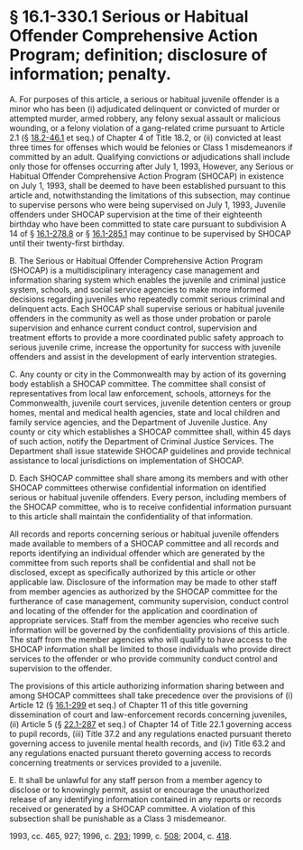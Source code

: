 # § 16.1-330.1 Serious or Habitual Offender Comprehensive Action Program; definition; disclosure of information; penalty.

<p>A. For purposes of this article, a serious or habitual juvenile offender is a minor who has been (i) adjudicated delinquent or convicted of murder or attempted murder, armed robbery, any felony sexual assault or malicious wounding, or a felony violation of a gang-related crime pursuant to Article 2.1 (§ <a href='http://law.lis.virginia.gov/vacode/18.2-46.1/'>18.2-46.1</a> et seq.) of Chapter 4 of Title 18.2, or (ii) convicted at least three times for offenses which would be felonies or Class 1 misdemeanors if committed by an adult. Qualifying convictions or adjudications shall include only those for offenses occurring after July 1, 1993<a href='http://lis.virginia.gov/cgi-bin/legp604.exe?121+ful+CHAP1993.'>.</a> However, any Serious or Habitual Offender Comprehensive Action Program (SHOCAP) in existence on July 1, 1993, shall be deemed to have been established pursuant to this article and, notwithstanding the limitations of this subsection, may continue to supervise persons who were being supervised on July 1, 1993<a href='http://lis.virginia.gov/cgi-bin/legp604.exe?121+ful+CHAP1993.'>.</a> Juvenile offenders under SHOCAP supervision at the time of their eighteenth birthday who have been committed to state care pursuant to subdivision A 14 of § <a href='http://law.lis.virginia.gov/vacode/16.1-278.8/'>16.1-278.8</a> or § <a href='http://law.lis.virginia.gov/vacode/16.1-285.1/'>16.1-285.1</a> may continue to be supervised by SHOCAP until their twenty-first birthday.</p><p>B. The Serious or Habitual Offender Comprehensive Action Program (SHOCAP) is a multidisciplinary interagency case management and information sharing system which enables the juvenile and criminal justice system, schools, and social service agencies to make more informed decisions regarding juveniles who repeatedly commit serious criminal and delinquent acts. Each SHOCAP shall supervise serious or habitual juvenile offenders in the community as well as those under probation or parole supervision and enhance current conduct control, supervision and treatment efforts to provide a more coordinated public safety approach to serious juvenile crime, increase the opportunity for success with juvenile offenders and assist in the development of early intervention strategies.</p><p>C. Any county or city in the Commonwealth may by action of its governing body establish a SHOCAP committee. The committee shall consist of representatives from local law enforcement, schools, attorneys for the Commonwealth, juvenile court services, juvenile detention centers or group homes, mental and medical health agencies, state and local children and family service agencies, and the Department of Juvenile Justice. Any county or city which establishes a SHOCAP committee shall, within 45 days of such action, notify the Department of Criminal Justice Services. The Department shall issue statewide SHOCAP guidelines and provide technical assistance to local jurisdictions on implementation of SHOCAP.</p><p>D. Each SHOCAP committee shall share among its members and with other SHOCAP committees otherwise confidential information on identified serious or habitual juvenile offenders. Every person, including members of the SHOCAP committee, who is to receive confidential information pursuant to this article shall maintain the confidentiality of that information.</p><p>All records and reports concerning serious or habitual juvenile offenders made available to members of a SHOCAP committee and all records and reports identifying an individual offender which are generated by the committee from such reports shall be confidential and shall not be disclosed, except as specifically authorized by this article or other applicable law. Disclosure of the information may be made to other staff from member agencies as authorized by the SHOCAP committee for the furtherance of case management, community supervision, conduct control and locating of the offender for the application and coordination of appropriate services. Staff from the member agencies who receive such information will be governed by the confidentiality provisions of this article. The staff from the member agencies who will qualify to have access to the SHOCAP information shall be limited to those individuals who provide direct services to the offender or who provide community conduct control and supervision to the offender.</p><p>The provisions of this article authorizing information sharing between and among SHOCAP committees shall take precedence over the provisions of (i) Article 12 (§ <a href='http://law.lis.virginia.gov/vacode/16.1-299/'>16.1-299</a> et seq.) of Chapter 11 of this title governing dissemination of court and law-enforcement records concerning juveniles, (ii) Article 5 (§ <a href='http://law.lis.virginia.gov/vacode/22.1-287/'>22.1-287</a> et seq.) of Chapter 14 of Title 22.1 governing access to pupil records, (iii) Title 37.2 and any regulations enacted pursuant thereto governing access to juvenile mental health records, and (iv) Title 63.2 and any regulations enacted pursuant thereto governing access to records concerning treatments or services provided to a juvenile.</p><p>E. It shall be unlawful for any staff person from a member agency to disclose or to knowingly permit, assist or encourage the unauthorized release of any identifying information contained in any reports or records received or generated by a SHOCAP committee. A violation of this subsection shall be punishable as a Class 3 misdemeanor.</p><p>1993, cc. 465, 927; 1996, c. <a href='http://lis.virginia.gov/cgi-bin/legp604.exe?961+ful+CHAP0293'>293</a>; 1999, c. <a href='http://lis.virginia.gov/cgi-bin/legp604.exe?991+ful+CHAP0508'>508</a>; 2004, c. <a href='http://lis.virginia.gov/cgi-bin/legp604.exe?041+ful+CHAP0418'>418</a>.</p>